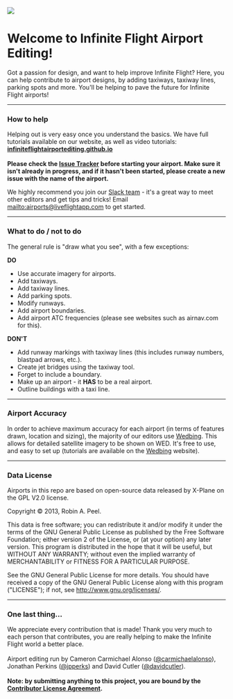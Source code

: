 <img src="https://raw.githubusercontent.com/InfiniteFlightAirportEditing/Airports/master/ifae-banner.png" />

Welcome to Infinite Flight Airport Editing!
===================
Got a passion for design, and want to help improve Infinite Flight? Here, you can help contribute to airport designs, by adding taxiways, taxiway lines, parking spots and more. You'll be helping to pave the future for Infinite Flight airports!

---

### How to help
Helping out is very easy once you understand the basics. We have full tutorials available on our website, as well as video tutorials:<br>
**[infiniteflightairportediting.github.io](http://infiniteflightairportediting.github.io/)**<br><br>
**Please check the [Issue Tracker](https://github.com/InfiniteFlightAirportEditing/Airports/issues) before starting your airport. Make sure it isn't already in progress, and if it hasn't been started, please create a new issue with the name of the airport.**

We highly recommend you join our [Slack team](http://airportediting.slack.com) - it's a great way to meet other editors and get tips and tricks! Email <mailto:airports@liveflightapp.com> to get started.

---

### What to do / not to do

The general rule is "draw what you see", with a few exceptions:

**DO**<br>
* Use accurate imagery for airports.<br>
* Add taxiways.<br>
* Add taxiway lines.<br>
* Add parking spots.<br>
* Modify runways.<br>
* Add airport boundaries.<br>
* Add airport ATC frequencies (please see websites such as airnav.com for this).<br>

**DON'T**<br>
* Add runway markings with taxiway lines (this includes runway numbers, blastpad arrows, etc.).<br>
* Create jet bridges using the taxiway tool.<br>
* Forget to include a boundary.<br>
* Make up an airport - it **HAS** to be a real airport.<br>
* Outline buildings with a taxi line.<br>

---

### Airport Accuracy

In order to achieve maximum accuracy for each airport (in terms of features drawn, location and sizing), the majority of our editors use [Wedbing](https://wedbing.wordpress.com). This allows for detailed satellite imagery to be shown on WED. It's free to use, and easy to set up (tutorials are available on the [Wedbing](https://wedbing.wordpress.com) website).

---

### Data License
Airports in this repo are based on open-source data released by X-Plane on the GPL V2.0 license.

Copyright © 2013, Robin A. Peel.

This data is free software; you can redistribute it and/or modify it under the terms of the GNU General Public License as published by the Free Software Foundation; either version 2 of the License, or (at your option) any later version.  This program is distributed in the hope that it will be useful, but WITHOUT ANY WARRANTY; without even the implied warranty of MERCHANTABILITY or FITNESS FOR A PARTICULAR PURPOSE.  

See the GNU General Public License for more details.  You should have received a copy of the GNU General Public License along with this program ("LICENSE"); if not, see <http://www.gnu.org/licenses/>.

---

### One last thing...
We appreciate every contribution that is made! Thank you very much to each person that contributes, you are really helping to make the Infinite Flight world a better place.
<br><br>
Airport editing run by Cameron Carmichael Alonso ([@carmichaelalonso](https://github.com/carmichaelalonso)), Jonathan Perkins ([@jpperks](https://github.com/jpperks)) and David Cutler ([@davidcutler](https://github.com/davidcutler)).
<br><br>
<strong>Note: by submitting anything to this project, you are bound by the <a href="https://www.clahub.com/agreements/InfiniteFlightAirportEditing/Airports">Contributor License Agreement</a>.</strong>
